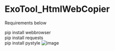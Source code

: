 # ExoTool_HtmlWebCopier
Requirements below<br>

pip install webbrowser<br>
pip install requests<br>
pip install pystyle
![image](https://user-images.githubusercontent.com/118932298/205401888-9dc496a4-2bad-46ea-8deb-5637fda08640.png)

